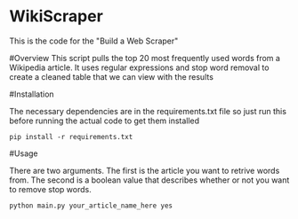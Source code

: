 # WikiScraper
This is the code for the "Build a Web Scraper"

#Overview
This script pulls the top 20 most frequently used words from a Wikipedia article. It uses regular expressions and stop word removal to create a cleaned table that we can view with the results

#Installation

The necessary dependencies are in the requirements.txt file so just run this before running the actual code to get them installed

``
pip install -r requirements.txt
``

#Usage

There are two arguments. The first is the article you want to retrive words from. 
The second is a boolean value that describes
whether or not you want to remove stop words. 

``
python main.py your_article_name_here yes
``
